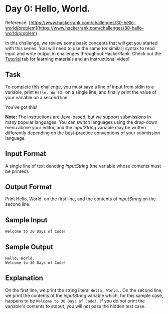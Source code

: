 # Day 0: Hello, World.
Reference: [https://www.hackerrank.com/challenges/30-hello-world/problem](https://www.hackerrank.com/challenges/30-hello-world/problem)

In this challenge, we review some basic concepts that will get you started with this series. You will need to use the same (or similar) syntax to read input and write output in challenges throughout HackerRank. Check out the [Tutorial](https://www.hackerrank.com/challenges/30-hello-world/tutorial) tab for learning materials and an instructional video!

## Task

To complete this challenge, you must save a line of input from stdin to a variable, print `Hello, World.` on a single line, and finally print the value of your variable on a second line.

You've got this!

**Note:** The instructions are Java-based, but we support submissions in many popular languages. You can switch languages using the drop-down menu above your editor, and the $`inputString`$ variable may be written differently depending on the best-practice conventions of your submission language.

## Input Format

A single line of text denoting $`inputString`$ (the variable whose contents must be printed).

## Output Format

Print Hello, World. on the first line, and the contents of $`inputString`$ on the second line.

## Sample Input

```
Welcome to 30 Days of Code!
```

## Sample Output

```
Hello, World.
Welcome to 30 Days of Code!
```

## Explanation

On the first line, we print the string literal `Hello, World.`. On the second line, we print the contents of the $`inputString`$ variable which, for this sample case, happens to be `Welcome to 30 Days of Code!.` If you do not print the variable's contents to stdout, you will not pass the hidden test case.
